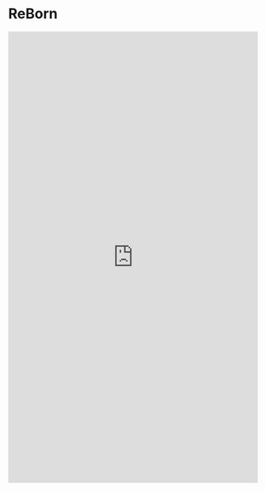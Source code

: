 # ReBorn

<iframe class="imgur-embed" width="100%" height="912" frameborder="0" src="https://i.imgur.com/gfXbJSe.gifv#embed"></iframe>
